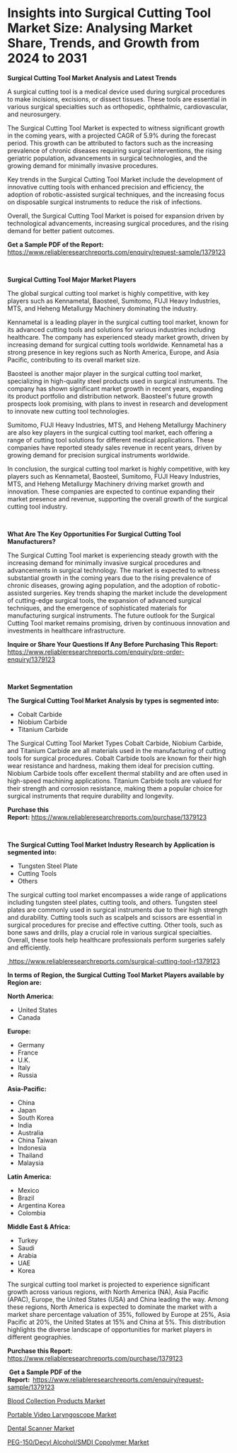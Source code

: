 <p><h1>Insights into Surgical Cutting Tool Market Size: Analysing Market Share, Trends, and Growth from 2024 to 2031</h1></p><p><strong>Surgical Cutting Tool Market Analysis and Latest Trends</strong></p>
<p><p>A surgical cutting tool is a medical device used during surgical procedures to make incisions, excisions, or dissect tissues. These tools are essential in various surgical specialties such as orthopedic, ophthalmic, cardiovascular, and neurosurgery.</p><p>The Surgical Cutting Tool Market is expected to witness significant growth in the coming years, with a projected CAGR of 5.9% during the forecast period. This growth can be attributed to factors such as the increasing prevalence of chronic diseases requiring surgical interventions, the rising geriatric population, advancements in surgical technologies, and the growing demand for minimally invasive procedures.</p><p>Key trends in the Surgical Cutting Tool Market include the development of innovative cutting tools with enhanced precision and efficiency, the adoption of robotic-assisted surgical techniques, and the increasing focus on disposable surgical instruments to reduce the risk of infections.</p><p>Overall, the Surgical Cutting Tool Market is poised for expansion driven by technological advancements, increasing surgical procedures, and the rising demand for better patient outcomes.</p></p>
<p><strong>Get a Sample PDF of the Report:&nbsp;</strong> <a href="https://www.reliableresearchreports.com/enquiry/request-sample/1379123">https://www.reliableresearchreports.com/enquiry/request-sample/1379123</a></p>
<p>&nbsp;</p>
<p><strong>Surgical Cutting Tool Major Market Players</strong></p>
<p><p>The global surgical cutting tool market is highly competitive, with key players such as Kennametal, Baosteel, Sumitomo, FUJI Heavy Industries, MTS, and Heheng Metallurgy Machinery dominating the industry.</p><p>Kennametal is a leading player in the surgical cutting tool market, known for its advanced cutting tools and solutions for various industries including healthcare. The company has experienced steady market growth, driven by increasing demand for surgical cutting tools worldwide. Kennametal has a strong presence in key regions such as North America, Europe, and Asia Pacific, contributing to its overall market size.</p><p>Baosteel is another major player in the surgical cutting tool market, specializing in high-quality steel products used in surgical instruments. The company has shown significant market growth in recent years, expanding its product portfolio and distribution network. Baosteel's future growth prospects look promising, with plans to invest in research and development to innovate new cutting tool technologies.</p><p>Sumitomo, FUJI Heavy Industries, MTS, and Heheng Metallurgy Machinery are also key players in the surgical cutting tool market, each offering a range of cutting tool solutions for different medical applications. These companies have reported steady sales revenue in recent years, driven by growing demand for precision surgical instruments worldwide.</p><p>In conclusion, the surgical cutting tool market is highly competitive, with key players such as Kennametal, Baosteel, Sumitomo, FUJI Heavy Industries, MTS, and Heheng Metallurgy Machinery driving market growth and innovation. These companies are expected to continue expanding their market presence and revenue, supporting the overall growth of the surgical cutting tool industry.</p></p>
<p>&nbsp;</p>
<p><strong>What Are The Key Opportunities For Surgical Cutting Tool Manufacturers?</strong></p>
<p><p>The Surgical Cutting Tool market is experiencing steady growth with the increasing demand for minimally invasive surgical procedures and advancements in surgical technology. The market is expected to witness substantial growth in the coming years due to the rising prevalence of chronic diseases, growing aging population, and the adoption of robotic-assisted surgeries. Key trends shaping the market include the development of cutting-edge surgical tools, the expansion of advanced surgical techniques, and the emergence of sophisticated materials for manufacturing surgical instruments. The future outlook for the Surgical Cutting Tool market remains promising, driven by continuous innovation and investments in healthcare infrastructure.</p></p>
<p><strong>Inquire or Share Your Questions If Any Before Purchasing This Report:</strong> <a href="https://www.reliableresearchreports.com/enquiry/pre-order-enquiry/1379123">https://www.reliableresearchreports.com/enquiry/pre-order-enquiry/1379123</a></p>
<p>&nbsp;</p>
<p><strong>Market Segmentation</strong></p>
<p><strong>The Surgical Cutting Tool Market Analysis by types is segmented into:</strong></p>
<p><ul><li>Cobalt Carbide</li><li>Niobium Carbide</li><li>Titanium Carbide</li></ul></p>
<p><p>The Surgical Cutting Tool Market Types Cobalt Carbide, Niobium Carbide, and Titanium Carbide are all materials used in the manufacturing of cutting tools for surgical procedures. Cobalt Carbide tools are known for their high wear resistance and hardness, making them ideal for precision cutting. Niobium Carbide tools offer excellent thermal stability and are often used in high-speed machining applications. Titanium Carbide tools are valued for their strength and corrosion resistance, making them a popular choice for surgical instruments that require durability and longevity.</p></p>
<p><strong>Purchase this Report:&nbsp;</strong><a href="https://www.reliableresearchreports.com/purchase/1379123">https://www.reliableresearchreports.com/purchase/1379123</a></p>
<p>&nbsp;</p>
<p><strong>The Surgical Cutting Tool Market Industry Research by Application is segmented into:</strong></p>
<p><ul><li>Tungsten Steel Plate</li><li>Cutting Tools</li><li>Others</li></ul></p>
<p><p>The surgical cutting tool market encompasses a wide range of applications including tungsten steel plates, cutting tools, and others. Tungsten steel plates are commonly used in surgical instruments due to their high strength and durability. Cutting tools such as scalpels and scissors are essential in surgical procedures for precise and effective cutting. Other tools, such as bone saws and drills, play a crucial role in various surgical specialties. Overall, these tools help healthcare professionals perform surgeries safely and efficiently.</p></p>
<p><a href="https://www.reliableresearchreports.com/surgical-cutting-tool-r1379123">&nbsp;https://www.reliableresearchreports.com/surgical-cutting-tool-r1379123</a></p>
<p><strong>In terms of Region, the Surgical Cutting Tool Market Players available by Region are:</strong></p>
<p>
    <p> <strong> North America: </strong>
        <ul>
            <li>United States</li>
            <li>Canada</li>
        </ul>
        </p> 
    <p> <strong> Europe: </strong>
        <ul>
            <li>Germany</li>
            <li>France</li>
            <li>U.K.</li>
            <li>Italy</li>
            <li>Russia</li>
        </ul>
        </p> 
    <p> <strong> Asia-Pacific: </strong>
        <ul>
            <li>China</li>
            <li>Japan</li>
            <li>South Korea</li>
            <li>India</li>
            <li>Australia</li>
            <li>China Taiwan</li>
            <li>Indonesia</li>
            <li>Thailand</li>
            <li>Malaysia</li>
        </ul>
        </p> 
    <p> <strong> Latin America: </strong>
        <ul>
            <li>Mexico</li>
            <li>Brazil</li>
            <li>Argentina Korea</li>
            <li>Colombia</li>
        </ul>
        </p> 
    <p> <strong> Middle East & Africa: </strong>
        <ul>
            <li>Turkey</li>
            <li>Saudi</li>
            <li>Arabia</li>
            <li>UAE</li>
            <li>Korea</li>
        </ul>
    </p>
    </p>
<p><p>The surgical cutting tool market is projected to experience significant growth across various regions, with North America (NA), Asia Pacific (APAC), Europe, the United States (USA) and China leading the way. Among these regions, North America is expected to dominate the market with a market share percentage valuation of 35%, followed by Europe at 25%, Asia Pacific at 20%, the United States at 15% and China at 5%. This distribution highlights the diverse landscape of opportunities for market players in different geographies.</p></p>
<p><strong>Purchase this Report: </strong><a href="https://www.reliableresearchreports.com/purchase/1379123">https://www.reliableresearchreports.com/purchase/1379123</a></p>
<p>&nbsp;<strong>Get a Sample PDF of the Report:&nbsp;&nbsp;</strong><a href="https://www.reliableresearchreports.com/enquiry/request-sample/1379123">https://www.reliableresearchreports.com/enquiry/request-sample/1379123</a></p>
<p><strong></strong></p>
<p><p><a href="https://github.com/gladysalidde/Market-Research-Report-List-1/blob/main/blood-collection-products-market.md">Blood Collection Products Market</a></p><p><a href="https://github.com/dimitrishawkinswaynenp91rgz/Market-Research-Report-List-2/blob/main/portable-video-laryngoscope-market.md">Portable Video Laryngoscope Market</a></p><p><a href="https://github.com/changoleonlaverguenzanoexiste/Market-Research-Report-List-3/blob/main/dental-scanner-market.md">Dental Scanner Market</a></p><p><a href="https://issuu.com/reportprime-2/docs/peg-150decyl-alcoholsmdi-copolymer-market-size-203">PEG-150/Decyl Alcohol/SMDI Copolymer Market</a></p></p>